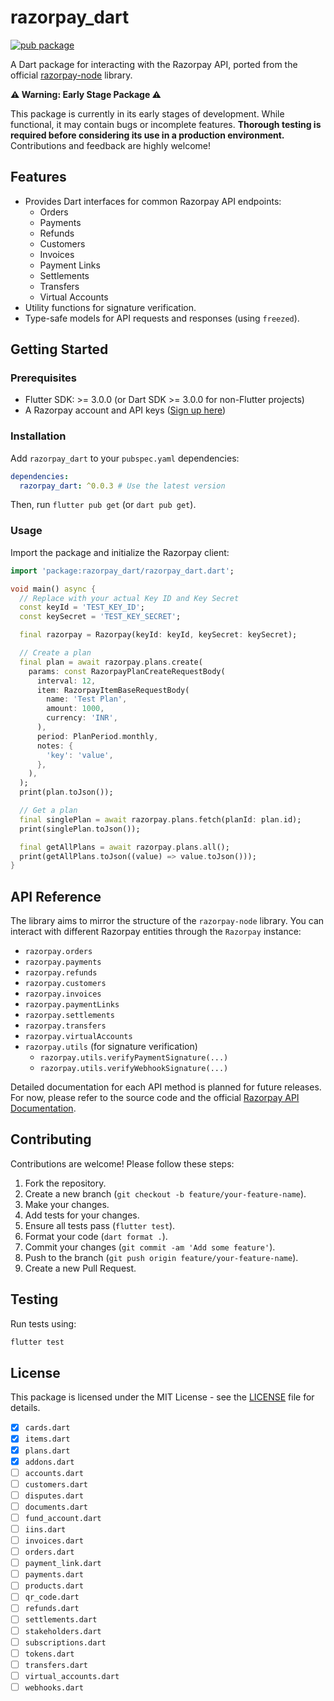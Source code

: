 <!--
This README describes the package. If you publish this package to pub.dev,
this README's contents appear on the landing page for your package.

For information about how to write a good package README, see the guide for
[writing package pages](https://dart.dev/tools/pub/writing-package-pages).

For general information about developing packages, see the Dart guide for
[creating packages](https://dart.dev/guides/libraries/create-packages)
and the Flutter guide for
[developing packages and plugins](https://flutter.dev/to/develop-packages).
-->

# razorpay_dart

[![pub package](https://img.shields.io/pub/v/razorpay_dart.svg)](https://pub.dev/packages/razorpay_dart) <!-- TODO: Update badge when published -->

A Dart package for interacting with the Razorpay API, ported from the official [razorpay-node](https://github.com/razorpay/razorpay-node) library.

**⚠️ Warning: Early Stage Package ⚠️**

This package is currently in its early stages of development. While functional, it may contain bugs or incomplete features. **Thorough testing is required before considering its use in a production environment.** Contributions and feedback are highly welcome!

## Features

*   Provides Dart interfaces for common Razorpay API endpoints:
    *   Orders
    *   Payments
    *   Refunds
    *   Customers
    *   Invoices
    *   Payment Links
    *   Settlements
    *   Transfers
    *   Virtual Accounts
*   Utility functions for signature verification.
*   Type-safe models for API requests and responses (using `freezed`).

## Getting Started

### Prerequisites

*   Flutter SDK: >= 3.0.0 (or Dart SDK >= 3.0.0 for non-Flutter projects)
*   A Razorpay account and API keys ([Sign up here](https://dashboard.razorpay.com/#/access/signin))

### Installation

Add `razorpay_dart` to your `pubspec.yaml` dependencies:

```yaml
dependencies:
  razorpay_dart: ^0.0.3 # Use the latest version
```

Then, run `flutter pub get` (or `dart pub get`).

### Usage

Import the package and initialize the Razorpay client:

```dart
import 'package:razorpay_dart/razorpay_dart.dart';

void main() async {
  // Replace with your actual Key ID and Key Secret
  const keyId = 'TEST_KEY_ID';
  const keySecret = 'TEST_KEY_SECRET';

  final razorpay = Razorpay(keyId: keyId, keySecret: keySecret);

  // Create a plan
  final plan = await razorpay.plans.create(
    params: const RazorpayPlanCreateRequestBody(
      interval: 12,
      item: RazorpayItemBaseRequestBody(
        name: 'Test Plan',
        amount: 1000,
        currency: 'INR',
      ),
      period: PlanPeriod.monthly,
      notes: {
        'key': 'value',
      },
    ),
  );
  print(plan.toJson());

  // Get a plan
  final singlePlan = await razorpay.plans.fetch(planId: plan.id);
  print(singlePlan.toJson());

  final getAllPlans = await razorpay.plans.all();
  print(getAllPlans.toJson((value) => value.toJson()));
}
```

## API Reference

The library aims to mirror the structure of the `razorpay-node` library. You can interact with different Razorpay entities through the `Razorpay` instance:

*   `razorpay.orders`
*   `razorpay.payments`
*   `razorpay.refunds`
*   `razorpay.customers`
*   `razorpay.invoices`
*   `razorpay.paymentLinks`
*   `razorpay.settlements`
*   `razorpay.transfers`
*   `razorpay.virtualAccounts`
*   `razorpay.utils` (for signature verification)
    *   `razorpay.utils.verifyPaymentSignature(...)`
    *   `razorpay.utils.verifyWebhookSignature(...)`

Detailed documentation for each API method is planned for future releases. For now, please refer to the source code and the official [Razorpay API Documentation](https://razorpay.com/docs/api/).

## Contributing

Contributions are welcome! Please follow these steps:

1.  Fork the repository.
2.  Create a new branch (`git checkout -b feature/your-feature-name`).
3.  Make your changes.
4.  Add tests for your changes.
5.  Ensure all tests pass (`flutter test`).
6.  Format your code (`dart format .`).
7.  Commit your changes (`git commit -am 'Add some feature'`).
8.  Push to the branch (`git push origin feature/your-feature-name`).
9.  Create a new Pull Request.

## Testing

Run tests using:

```bash
flutter test
```

## License

This package is licensed under the MIT License - see the [LICENSE](LICENSE) file for details.


*   [x] `cards.dart`
*   [x] `items.dart`
*   [x] `plans.dart`
*   [x] `addons.dart`
*   [ ] `accounts.dart`
*   [ ] `customers.dart`
*   [ ] `disputes.dart`
*   [ ] `documents.dart`
*   [ ] `fund_account.dart`
*   [ ] `iins.dart`
*   [ ] `invoices.dart`
*   [ ] `orders.dart`
*   [ ] `payment_link.dart`
*   [ ] `payments.dart`
*   [ ] `products.dart`
*   [ ] `qr_code.dart`
*   [ ] `refunds.dart`
*   [ ] `settlements.dart`
*   [ ] `stakeholders.dart`
*   [ ] `subscriptions.dart`
*   [ ] `tokens.dart`
*   [ ] `transfers.dart`
*   [ ] `virtual_accounts.dart`
*   [ ] `webhooks.dart`
